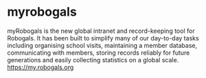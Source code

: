 myrobogals
==========

myRobogals is the new global intranet and record-keeping tool for Robogals. It has been built to simplify many of our day-to-day tasks including organising school visits, maintaining a member database, communicating with members, storing records reliably for future generations and easily collecting statistics on a global scale. https://my.robogals.org